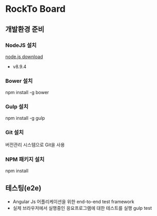 # RockTo Board

## 개발환경 준비

### NodeJS 설치
[node.js download](https://nodejs.org/)
* v8.9.4

### Bower 설치
 npm install -g bower
### Gulp 설치 
 npm install -g gulp
### Git 설치
 버전관리 시스템으로 Git을 사용
### NPM 패키지 설치
 npm install
## 테스팅(e2e)
- Angular Js 어플리케이션을 위한 end-to-end test framework
- 실제 브라우저에서 실행중인 응요프로그램에 대한 테스트를 실행
 gulp test
 